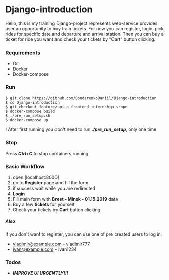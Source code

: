 # Django-introduction

Hello, this is my training Django-project represents web-service provides user 
an opportunity to buy train tickets. For now you can register, login, pick rides
for specific date and departure and arrival station. Then you can buy a ticket
for ride you want and check your tickets by "Cart" button clicking.

### Requirements

- Git
- Docker
- Docker-compose

### Run

```ch
$ git clone https://github.com/BondarenkoDaniil/Django-introduction
$ cd Django-introduction
$ git checkout feature/api_n_frontend_internship_scope
$ docker-compose build
$ ./pre_run_setup.sh
$ docker-compose up
```

! After first running you don't need to run ***./pre_run_setup***, only one time

### Stop

Press ***Ctrl+C*** to stop containers running 


### Basic Workflow

1. open [localhost:8000]
2. go to **Register** page and fill the form
3. if success wait while you are redirected
4. **Login**
5. Fill main form with **Brest - Minsk - 01.15.2019** data
6. Buy a few **tickets** for yourself
7. Check your tickets by **Cart** button clicking

##### Also
If you don't want to register, you can use one of pre created users to log in:
- vladimir@example.com - vladimir777
- ivan@example.com - ivan1234

### Todos

- ***IMPROVE UI URGENTLY!!!***


